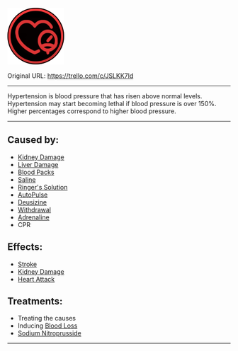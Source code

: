 ![tile020(1).png\|200](./Hypertension%20-%20Attachments/6718845db30472d958dd7acf.png)

Original URL: https://trello.com/c/JSLKK7ld

---

Hypertension is blood pressure that has risen above normal levels. Hypertension may start becoming lethal if blood pressure is over 150%. Higher percentages correspond to higher blood pressure.

---

## Caused by:

- [Kidney Damage](../Torso/Kidney%20Damage.md)
- [Liver Damage](../Torso/Liver%20Damage.md)
- [Blood Packs](../Items/Blood%20Packs.md)
- [Saline](../Items/Saline.md)
- [Ringer's Solution](../Items/Ringer's%20Solution.md)
- [AutoPulse](../Items/AutoPulse.md)
- [Deusizine](../Items/Deusizine.md)
- [Withdrawal](../Head_Brain/Withdrawal.md)
- [Adrenaline](../Items/Adrenaline.md)
- CPR

## Effects:

- [Stroke](../Head_Brain/Stroke.md)
- [Kidney Damage](../Torso/Kidney%20Damage.md)
- [Heart Attack](../Heart/Heart%20Attack.md)

## Treatments:

- Treating the causes
- Inducing [Blood Loss](Blood%20Loss.md)
- [Sodium Nitroprusside](../Items/Sodium%20Nitroprusside.md)

---

